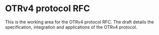 # OTRv4 protocol RFC

This is the working area for the OTRv4 protocol RFC. The draft details the
specification, integration and applications of the OTRv4 protocol.
